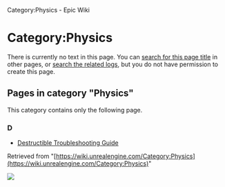 Category:Physics - Epic Wiki                    

Category:Physics
================

There is currently no text in this page. You can [search for this page title](/Special:Search/Physics "Special:Search/Physics") in other pages, or [search the related logs](https://wiki.unrealengine.com/index.php?title=Special:Log&page=Category:Physics), but you do not have permission to create this page.

Pages in category "Physics"
---------------------------

This category contains only the following page.

### D

*   [Destructible Troubleshooting Guide](/Destructible_Troubleshooting_Guide "Destructible Troubleshooting Guide")

Retrieved from "[https://wiki.unrealengine.com/Category:Physics](https://wiki.unrealengine.com/Category:Physics)"

  ![](https://tracking.unrealengine.com/track.png)